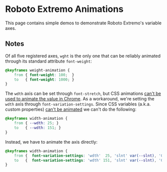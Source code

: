 # Roboto Extremo Animations

This page contains simple demos to demonstrate Roboto Extremo's variable axes.

## Notes

Of all five registered axes, `wght` is the only one that can be reliably animated through its standard attribute `font-weight`:

```CSS
@keyframes weight-animation {
	from { font-weight: 100;  }
	to   { font-weight: 1000; }
}
```

The `wdth` axis can be set through `font-stretch`, but CSS animations [can't be used to animate the value in Chrome](https://bugs.chromium.org/p/chromium/issues/detail?id=924353). As a workaround, we're setting the `wdth` axis through `font-variation-settings`. Since CSS variables (a.k.a. custom properties) [can't be animated](https://www.w3.org/TR/css-variables-1/#defining-variables) we can't do the following:

```CSS
@keyframes width-animation {
	from { --wdth: 25; }
	to   { --wdth: 151; }
}
```

Instead, we have to animate the axis directly:

```CSS
@keyframes width-animation {
	from { 	font-variation-settings: 'wdth'  25, 'slnt' var(--slnt), 'GRAD' var(--GRAD); }
	to   { 	font-variation-settings: 'wdth' 151, 'slnt' var(--slnt), 'GRAD' var(--GRAD); }
}
```